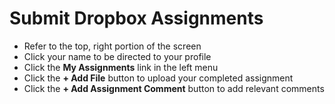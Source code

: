 # Submit Dropbox Assignments
* Refer to the top, right portion of the screen
* Click your name to be directed to your profile
* Click the **My Assignments** link in the left menu
* Click the **+ Add File** button to upload your completed assignment
* Click the **+ Add Assignment Comment** button to add relevant comments
